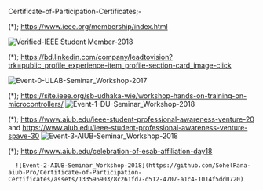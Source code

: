 Certificate-of-Participation-Certificates;-

(*); https://www.ieee.org/membership/index.html

![Verified-IEEE Student Member-2018](https://github.com/SohelRana-aiub-Pro/Certificate-of-Participation-Certificates/assets/133596903/9d4478ad-de14-468d-bb5b-f68b89560bc3)

(*); https://bd.linkedin.com/company/leadtovision?trk=public_profile_experience-item_profile-section-card_image-click

 ![Event-0-ULAB-Seminar_Workshop-2017](https://github.com/SohelRana-aiub-Pro/Certificate-of-Participation-Certificates/assets/133596903/ea42e3c4-05b4-427a-80ee-fcc65c391f63)

 (*); https://site.ieee.org/sb-udhaka-wie/workshop-hands-on-training-on-microcontrollers/
     ![Event-1-DU-Seminar_Workshop-2018](https://github.com/SohelRana-aiub-Pro/Certificate-of-Participation-Certificates/assets/133596903/f40b31d4-0cf4-4d55-bf23-739f708980c8)

 (*); https://www.aiub.edu/ieee-student-professional-awareness-venture-20 and https://www.aiub.edu/ieee-student-professional-awareness-venture-spave-30
     ![Event-3-AIUB-Seminar_Workshop-2018](https://github.com/SohelRana-aiub-Pro/Certificate-of-Participation-Certificates/assets/133596903/098b88a9-4066-4320-95c2-f3dd066bd52c)

 (*); https://www.aiub.edu/celebration-of-esab-affiliation-day18
 
      ![Event-2-AIUB-Seminar_Workshop-2018](https://github.com/SohelRana-aiub-Pro/Certificate-of-Participation-Certificates/assets/133596903/8c261fd7-d512-4707-a1c4-1014f5dd0720)
